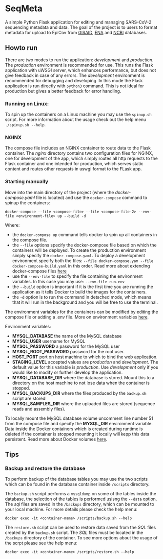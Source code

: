 # SeqMeta

A simple Python Flask application for editing and managing SARS-CoV-2 sequencing metadata and data. The goal of the project is to users to format metadata for upload to EpiCov from [GISAID](https://www.gisaid.org/), [ENA](https://www.ebi.ac.uk/ena/browser/home) and [NCBI](https://www.ncbi.nlm.nih.gov) databases.


## Howto run

There are two modes to run the application: *development* and *production*.
The *production* environment is recommended for use. This runs the Flask application with uWSGI server, which enhances performance, but does not give feedback in case of any errors.
The *development* environment is recommended for debugging and developing. In this mode the Flask application is run directly with `python3` command. This is not ideal for production but gives a better feedback for error handling.



### Running on Linux:

To spin up the containers on a Linux machine you may use the `spinup.sh` script. For more information about the usage check out the help menu `./spinup.sh --help`.


### NGINX

The compose file includes an NGINX container to route data to the Flask container. The *nginx* directory contains two configuration files for NGINX, one for development of the app, which simply routes all http requests to the Flask container and one intended for production, which serves static content and routes other requests in uswgi format to the FLask app.


### Starting manually

Move into the main directory of the project (where the *docker-compose.yaml* file is located) and use the `docker-compose` command to spinup the containers:

`docker-compose --file <compose-file> --file <compose-file-2> --env-file <environment-file> up --build -d`

Where:
- the `docker-compose up` command tells docker to spin up all containers in the compose file.
- the `--file` options specify the docker-compose file based on which the containers will be deployed. To create the production environment simply specify the `docker-compose.yaml`. To deploy a development environment specify both the files: `--file docker-compose.yam --file docker-compose-build.yaml` in this order. Read more about extending docker-compose files [here](https://docs.docker.com/compose/extends/)
- use the `--env-file` to specify the file containing the environment variables. In this case you may use: `--env-file run.env`
- the `--build` option is important if it is the first time you are running the application as it tells Docker to build the images for the containers.
- the `-d` option is to run the command in detached mode, which means that it will run in the background and you will be free to use the terminal.


The environment variables for the containers can be modified by editing the compose file or adding a .env file. More on environment variables [here](https://docs.docker.com/compose/environment-variables/).

Environment variables:
- **MYSQL_DATABASE** the name of the MySQL database
- **MYSQL_USER** username for MySQL
- **MYSQL_PASSWORD** a password for the MySQL user
- **MYSQL_ROOT_PASSWORD** password for the root user.
- **HOST_PORT** port on host machine to which to bind the web application.
- **STAGING_LEVEL** accepted values are *production* and *development*. The default value for this variable is *production*. Use *development* only if you would like to modify or further develop the application.
- **MYSQL_DATABASE_DIR** where the database is stored. Mount this to a directory on the host machine to not lose data when the container is stopped.
- **MYSQL_BACKUPS_DIR** where the files produced by the `backup.sh` script are stored
- **MYSQL_SAMPLES_DIR** where the uploaded files are stored (sequence reads and assembly files).


To locally mount the MySQL database volume uncomment line number 51 from the compose file and specify the **MYSQL_DIR** environment variable. Data inside the Docker containers which is created during runtime is deleted if the container is stopped mounting it locally will kepp this data persistent. Read more about Docker volumes [here](https://docs.docker.com/storage/volumes/).




## Tips


### Backup and restore the database

To perform backup of the database tables you may use the two scripts which can be found in the database container inside `/scripts` directory.

The `backup.sh` script performs a `mysqldump` on some of the tables inside the database, the selection of the tables is performed usisng the `--data` option. The *sql* files are saved in the `/backups` directory, which can be mounted to your local machine. For more details please check the help menu:


`docker exec -it <container-name> /scripts/backup.sh --help`


The `restore.sh` script can be used to restore data saved from the *SQL* files created by the `backup.sh` script. The *SQL* files must be located in the `/backups` directory of the container. To see more options about the usage of the scrpt please see the help menu:


`docker exec -it <container-name> /scripts/restore.sh --help`


